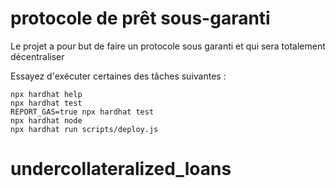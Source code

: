 # protocole de prêt sous-garanti

Le projet a pour but de faire un protocole sous garanti et qui sera totalement décentraliser

Essayez d'exécuter certaines des tâches suivantes :

```shell
npx hardhat help
npx hardhat test
REPORT_GAS=true npx hardhat test
npx hardhat node
npx hardhat run scripts/deploy.js
```
# undercollateralized_loans
